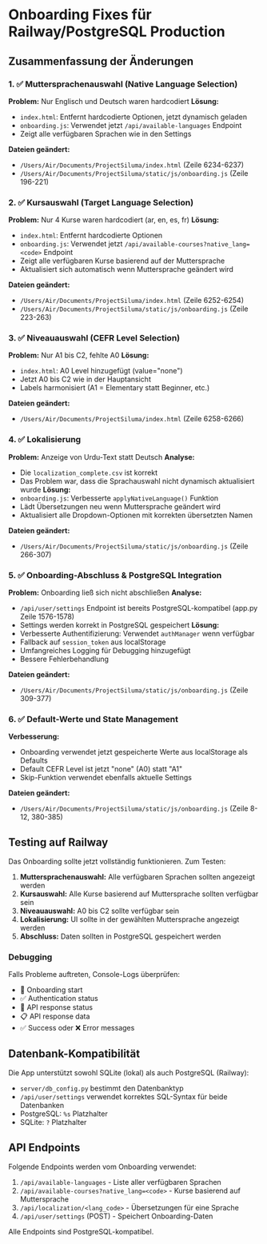 # Onboarding Fixes für Railway/PostgreSQL Production

## Zusammenfassung der Änderungen

### 1. ✅ Muttersprachenauswahl (Native Language Selection)
**Problem:** Nur Englisch und Deutsch waren hardcodiert
**Lösung:** 
- `index.html`: Entfernt hardcodierte Optionen, jetzt dynamisch geladen
- `onboarding.js`: Verwendet jetzt `/api/available-languages` Endpoint
- Zeigt alle verfügbaren Sprachen wie in den Settings

**Dateien geändert:**
- `/Users/Air/Documents/ProjectSiluma/index.html` (Zeile 6234-6237)
- `/Users/Air/Documents/ProjectSiluma/static/js/onboarding.js` (Zeile 196-221)

### 2. ✅ Kursauswahl (Target Language Selection)
**Problem:** Nur 4 Kurse waren hardcodiert (ar, en, es, fr)
**Lösung:**
- `index.html`: Entfernt hardcodierte Optionen
- `onboarding.js`: Verwendet jetzt `/api/available-courses?native_lang=<code>` Endpoint
- Zeigt alle verfügbaren Kurse basierend auf der Muttersprache
- Aktualisiert sich automatisch wenn Muttersprache geändert wird

**Dateien geändert:**
- `/Users/Air/Documents/ProjectSiluma/index.html` (Zeile 6252-6254)
- `/Users/Air/Documents/ProjectSiluma/static/js/onboarding.js` (Zeile 223-263)

### 3. ✅ Niveauauswahl (CEFR Level Selection)
**Problem:** Nur A1 bis C2, fehlte A0
**Lösung:**
- `index.html`: A0 Level hinzugefügt (value="none")
- Jetzt A0 bis C2 wie in der Hauptansicht
- Labels harmonisiert (A1 = Elementary statt Beginner, etc.)

**Dateien geändert:**
- `/Users/Air/Documents/ProjectSiluma/index.html` (Zeile 6258-6266)

### 4. ✅ Lokalisierung
**Problem:** Anzeige von Urdu-Text statt Deutsch
**Analyse:** 
- Die `localization_complete.csv` ist korrekt
- Das Problem war, dass die Sprachauswahl nicht dynamisch aktualisiert wurde
**Lösung:**
- `onboarding.js`: Verbesserte `applyNativeLanguage()` Funktion
- Lädt Übersetzungen neu wenn Muttersprache geändert wird
- Aktualisiert alle Dropdown-Optionen mit korrekten übersetzten Namen

**Dateien geändert:**
- `/Users/Air/Documents/ProjectSiluma/static/js/onboarding.js` (Zeile 266-307)

### 5. ✅ Onboarding-Abschluss & PostgreSQL Integration
**Problem:** Onboarding ließ sich nicht abschließen
**Analyse:**
- `/api/user/settings` Endpoint ist bereits PostgreSQL-kompatibel (app.py Zeile 1576-1578)
- Settings werden korrekt in PostgreSQL gespeichert
**Lösung:**
- Verbesserte Authentifizierung: Verwendet `authManager` wenn verfügbar
- Fallback auf `session_token` aus localStorage
- Umfangreiches Logging für Debugging hinzugefügt
- Bessere Fehlerbehandlung

**Dateien geändert:**
- `/Users/Air/Documents/ProjectSiluma/static/js/onboarding.js` (Zeile 309-377)

### 6. ✅ Default-Werte und State Management
**Verbesserung:** 
- Onboarding verwendet jetzt gespeicherte Werte aus localStorage als Defaults
- Default CEFR Level ist jetzt "none" (A0) statt "A1"
- Skip-Funktion verwendet ebenfalls aktuelle Settings

**Dateien geändert:**
- `/Users/Air/Documents/ProjectSiluma/static/js/onboarding.js` (Zeile 8-12, 380-385)

## Testing auf Railway

Das Onboarding sollte jetzt vollständig funktionieren. Zum Testen:

1. **Muttersprachenauswahl:** Alle verfügbaren Sprachen sollten angezeigt werden
2. **Kursauswahl:** Alle Kurse basierend auf Muttersprache sollten verfügbar sein
3. **Niveauauswahl:** A0 bis C2 sollte verfügbar sein
4. **Lokalisierung:** UI sollte in der gewählten Muttersprache angezeigt werden
5. **Abschluss:** Daten sollten in PostgreSQL gespeichert werden

### Debugging
Falls Probleme auftreten, Console-Logs überprüfen:
- 🎯 Onboarding start
- ✅ Authentication status
- 📡 API response status
- 📋 API response data
- ✅ Success oder ❌ Error messages

## Datenbank-Kompatibilität

Die App unterstützt sowohl SQLite (lokal) als auch PostgreSQL (Railway):
- `server/db_config.py` bestimmt den Datenbanktyp
- `/api/user/settings` verwendet korrektes SQL-Syntax für beide Datenbanken
- PostgreSQL: `%s` Platzhalter
- SQLite: `?` Platzhalter

## API Endpoints

Folgende Endpoints werden vom Onboarding verwendet:
1. `/api/available-languages` - Liste aller verfügbaren Sprachen
2. `/api/available-courses?native_lang=<code>` - Kurse basierend auf Muttersprache
3. `/api/localization/<lang_code>` - Übersetzungen für eine Sprache
4. `/api/user/settings` (POST) - Speichert Onboarding-Daten

Alle Endpoints sind PostgreSQL-kompatibel.

